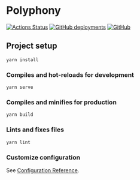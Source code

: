 Polyphony
=========

[![Actions Status](https://github.com/yay4ya/polyphony/workflows/Page%20Build/badge.svg)](https://github.com/yay4ya/polyphony/actions?query=workflow%3A%22Page+Build%22)
[![GitHub deployments](https://img.shields.io/github/deployments/yay4ya/polyphony/github-pages)](https://yay4ya.github.io/polyphony/)
[![GitHub](https://img.shields.io/github/license/yay4ya/polyphony)](https://github.com/yay4ya/polyphony/blob/master/LICENSE)


## Project setup
```
yarn install
```

### Compiles and hot-reloads for development
```
yarn serve
```

### Compiles and minifies for production
```
yarn build
```

### Lints and fixes files
```
yarn lint
```

### Customize configuration
See [Configuration Reference](https://cli.vuejs.org/config/).
